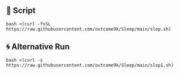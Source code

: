 <h2>🚀 Script</h2>

<pre>
<code id="code1">bash &lt;(curl -fsSL https://raw.githubusercontent.com/outcome9k/Sleep/main/slop.sh)</code>
</pre>

<h2>🌀 Alternative Run</h2>

<pre>
<code id="code2">bash &lt;(curl -s https://raw.githubusercontent.com/outcome9k/Sleep/main/slop1.sh)</code>
</pre>
